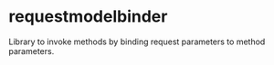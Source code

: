 requestmodelbinder
==================

Library to invoke methods by binding request parameters to method parameters.
